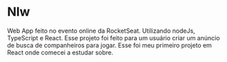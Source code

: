 # Nlw
Web App feito no evento online da RocketSeat. Utilizando nodeJs, TypeScript e React. 
Esse projeto foi feito para um usuário criar um anúncio de busca de companheiros para jogar.
Esse foi meu primeiro projeto em React onde comecei a estudar sobre.
